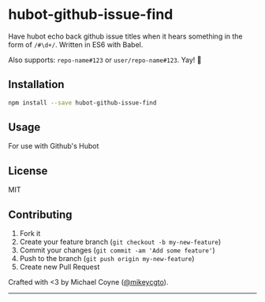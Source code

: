 # hubot-github-issue-find

Have hubot echo back github issue titles when it hears something in the form of `/#\d+/`. Written in ES6 with Babel.

Also supports: `repo-name#123` or `user/repo-name#123`. Yay! :rocket:

## Installation

```bash
npm install --save hubot-github-issue-find
```

## Usage

For use with Github's Hubot

## License

MIT

## Contributing

1. Fork it
2. Create your feature branch (`git checkout -b my-new-feature`)
3. Commit your changes (`git commit -am 'Add some feature'`)
4. Push to the branch (`git push origin my-new-feature`)
5. Create new Pull Request

Crafted with <3 by Michael Coyne ([@mikeycgto](https://twitter.com/mikeycgto)).

***
